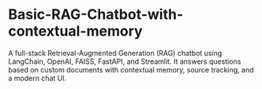 # Basic-RAG-Chatbot-with-contextual-memory
A full-stack Retrieval-Augmented Generation (RAG) chatbot using LangChain, OpenAI, FAISS, FastAPI, and Streamlit. It answers questions based on custom documents with contextual memory, source tracking, and a modern chat UI.
